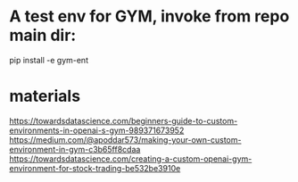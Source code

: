 # A test env for GYM, invoke from repo main dir:
pip install -e gym-ent

# materials
https://towardsdatascience.com/beginners-guide-to-custom-environments-in-openai-s-gym-989371673952
https://medium.com/@apoddar573/making-your-own-custom-environment-in-gym-c3b65ff8cdaa
https://towardsdatascience.com/creating-a-custom-openai-gym-environment-for-stock-trading-be532be3910e